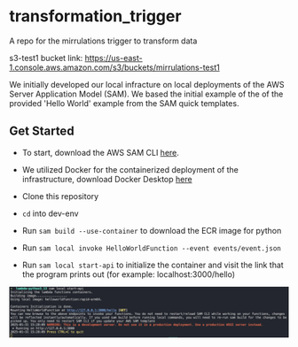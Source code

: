 # transformation_trigger
A repo for the mirrulations trigger to transform data

s3-test1 bucket link: https://us-east-1.console.aws.amazon.com/s3/buckets/mirrulations-test1

We initially developed our local infracture on local deployments of the AWS Server Application Model (SAM). We based the initial example of the of the provided 'Hello World' example from the SAM quick templates.

## Get Started

- To start, download the AWS SAM CLI [here](https://docs.aws.amazon.com/serverless-application-model/latest/developerguide/install-sam-cli.html#install-sam-cli-instructions).
- We utilized Docker for the containerized deployment of the infrastructure, download Docker Desktop [here](https://www.docker.com/products/docker-desktop/)

- Clone this repository
- `cd` into dev-env 
- Run `sam build --use-container` to download the ECR image for python
- Run `sam local invoke HelloWorldFunction --event events/event.json`
- Run `sam local start-api` to initialize the container and visit the link that the program prints out (for example: localhost:3000/hello)

![Screenshot of the terminal showing the endpoint URL for the function](assets/term.png)
